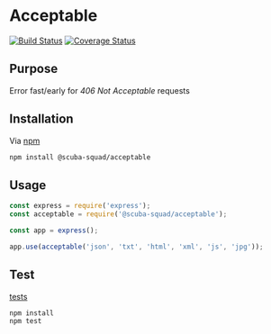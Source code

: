 # Acceptable
[![Build Status](https://github.com/scub45t3v3/acceptable/workflows/CI/badge.svg?event=push)](https://github.com/scub45t3v3/acceptable/actions)
[![Coverage Status](https://coveralls.io/repos/github/scub45t3v3/acceptable/badge.svg)](https://coveralls.io/github/scub45t3v3/acceptable)

## Purpose
Error fast/early for *406 Not Acceptable* requests

## Installation
Via [npm](https://www.npmjs.com/)

```bash
npm install @scuba-squad/acceptable
```

## Usage

```javascript
const express = require('express');
const acceptable = require('@scuba-squad/acceptable');

const app = express();

app.use(acceptable('json', 'txt', 'html', 'xml', 'js', 'jpg'));
```

## Test
[tests](TEST.md)

```bash
npm install
npm test
```